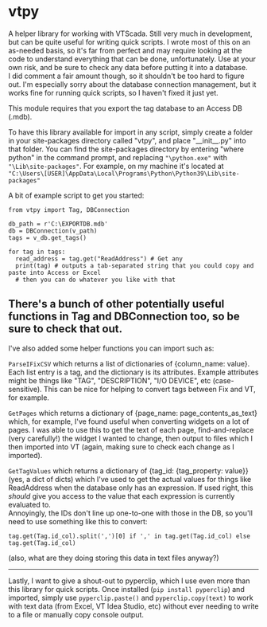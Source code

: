 # vtpy
A helper library for working with VTScada. Still very much in development, but can be quite useful for writing quick scripts. I wrote most of this on an as-needed basis, so it's far from perfect and may require looking at the code to understand everything that can be done, unfortunately. Use at your own risk, and be sure to check any data before putting it into a database.  
I did comment a fair amount though, so it shouldn't be too hard to figure out. I'm especially sorry about the database connection management, but it works fine for running quick scripts, so I haven't fixed it just yet.

This module requires that you export the tag database to an Access DB (.mdb).

To have this library available for import in any script, simply create a folder in your site-packages directory called "vtpy", and place "\_\_init\_\_.py" into that folder.
You can find the site-packages directory by entering "where python" in the command prompt, and replacing ```"\python.exe"``` with ```"\Lib\site-packages"```.
For example, on my machine it's located at ```"C:\Users\[USER]\AppData\Local\Programs\Python\Python39\Lib\site-packages"```

A bit of example script to get you started:
```python3
from vtpy import Tag, DBConnection

db_path = r'C:\EXPORTDB.mdb'
db = DBConnection(v_path)
tags = v_db.get_tags()

for tag in tags:
  read_address = tag.get("ReadAddress") # Get any 
  print(tag) # outputs a tab-separated string that you could copy and paste into Access or Excel
  # then you can do whatever you like with that
```

There's a bunch of other potentially useful functions in Tag and DBConnection too, so be sure to check that out.
 ----------------- 
  
  
  
  
I've also added some helper functions you can import such as:

```ParseIFixCSV``` which returns a list of dictionaries of {column_name: value}. Each list entry is a tag, and the dictionary is its attributes. Example attributes might be things like "TAG", "DESCRIPTION", "I/O DEVICE", etc (case-sensitive). This can be nice for helping to convert tags between Fix and VT, for example.

```GetPages``` which returns a dictionary of {page_name: page_contents_as_text} which, for example, I've found useful when converting widgets on a lot of pages. I was able to use this to get the text of each page, find-and-replace (very carefully!) the widget I wanted to change, then output to files which I then imported into VT (again, making sure to check each change as I imported).

```GetTagValues``` which returns a dictionary of {tag_id: {tag_property: value}} (yes, a dict of dicts) which I've used to get the actual values for things like ReadAddress when the database only has an expression. If used right, this *should* give you access to the value that each expression is currently evaluated to.  
Annoyingly, the IDs don't line up one-to-one with those in the DB, so you'll need to use something like this to convert:  
```python3
tag.get(Tag.id_col).split(',')[0] if ',' in tag.get(Tag.id_col) else tag.get(Tag.id_col)
```
(also, what are they doing storing this data in text files anyway?)

----------

Lastly, I want to give a shout-out to pyperclip, which I use even more than this library for quick scripts. Once installed (```pip install pyperclip```) and imported, simply use ```pyperclip.paste()``` and ```pyperclip.copy(text)``` to work with text data (from Excel, VT Idea Studio, etc) without ever needing to write to a file or manually copy console output.
